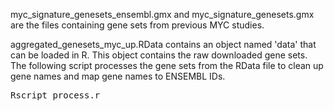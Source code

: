 myc_signature_genesets_ensembl.gmx and myc_signature_genesets.gmx are the files containing gene sets from previous MYC studies.

aggregated_genesets_myc_up.RData contains an object named 'data' that can be loaded in R. This object contains the raw downloaded gene sets. The following script processes the gene sets from the RData file to clean up gene names and map gene names to ENSEMBL IDs.

<pre>Rscript process.r</pre>
